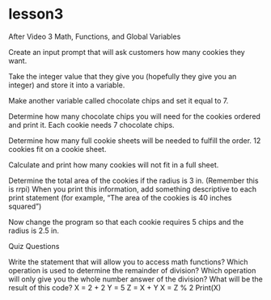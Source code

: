 # lesson3

After Video 3		Math, Functions, and Global Variables

Create an input prompt that will ask customers how many cookies they want.  

Take the integer value that they give you (hopefully they give you an integer) and store it into a variable.  

Make another variable called chocolate chips and set it equal to 7.  

Determine how many chocolate chips you will need for the cookies ordered and print it.  Each cookie needs 7 chocolate chips.  

Determine how many full cookie sheets will be needed to fulfill the order.  12 cookies fit on a cookie sheet.  

Calculate and print how many cookies will not fit in a full sheet.

Determine the total area of the cookies if the radius is 3 in. (Remember this is r*r*pi) When you print this information, add something descriptive to each print statement (for example, “The area of the cookies is 40 inches squared”)

Now change the program so that each cookie requires 5 chips and the radius is 2.5 in.

Quiz Questions

Write the statement that will allow you to access math functions?
Which operation is used to determine the remainder of division?
Which operation will only give you the whole number answer of the division?
What will be the result of this code?
X = 2 + 2
Y = 5
Z = X + Y
X = Z % 2
Print(X)
